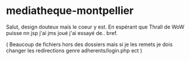# mediatheque-montpellier

Salut, design douteux mais le coeur y est. En espérant que Thrall de WoW puisse nn jsp j'ai jms joué j'ai essayé de.. bref. 

( Beaucoup de fichiers hors des dossiers mais si je les remets je dois changer les redirections genre adherents/login.php ect ) 

